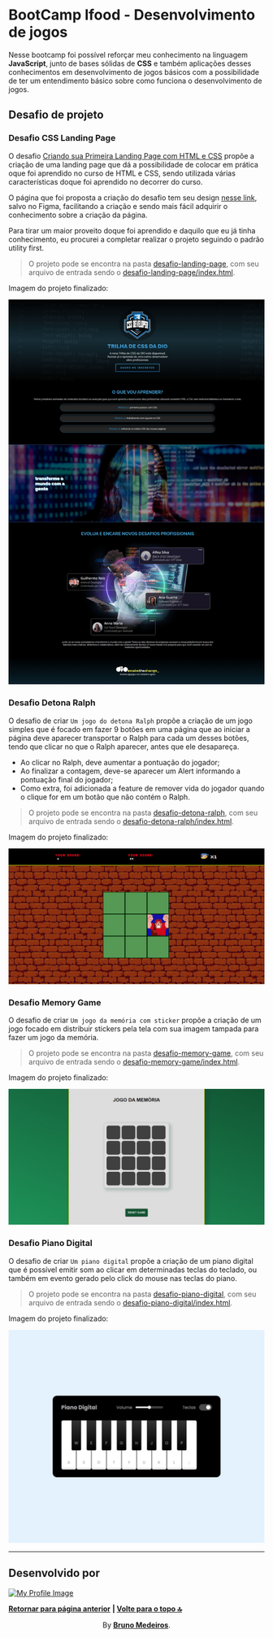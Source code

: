 # BootCamp Ifood - Desenvolvimento de jogos

Nesse bootcamp foi possível reforçar meu conhecimento na linguagem **JavaScript**, junto de bases sólidas de **CSS** e também aplicações desses conhecimentos em desenvolvimento de jogos básicos com a possibilidade de ter um entendimento básico sobre como funciona o desenvolvimento de jogos.

## Desafio de projeto

### Desafio CSS Landing Page

O desafio [Criando sua Primeira Landing Page com HTML e CSS](https://github.com/digitalinnovationone/trilha-css-desafio-01) propõe a criação de uma landing page que dá a possibilidade de colocar em prática oque foi aprendido no curso de HTML e CSS, sendo utilizada várias características doque foi aprendido no decorrer do curso.

O página que foi proposta a criação do desafio tem seu design [nesse link](https://www.figma.com/file/3PiokoJj9IhGDnNiWAJbz7/DIO---Desafio-01?node-id=2%3A6), salvo no Figma, facilitando a criação e sendo mais fácil adquirir o conhecimento sobre a criação da página.

Para tirar um maior proveito doque foi aprendido e daquilo que eu já tinha conhecimento, eu procurei a completar realizar o projeto seguindo o padrão utility first.

> O projeto pode se encontra na pasta [desafio-landing-page](https://github.com/BrunoMedeiros14/CoursesAndChallenges/tree/main/Dio/Ifood_Games/controle-desafio-landing-page/), com seu arquivo de entrada sendo o [desafio-landing-page/index.html](./desafio-landing-page/index.html).

Imagem do projeto finalizado:

![image](./desafio-landing-page/assets/images/site-screenshot.jpeg 'Imagem site finalizado')

### Desafio Detona Ralph

O desafio de criar `Um jogo do detona Ralph` propõe a criação de um jogo simples que é focado em fazer 9 botões em uma página que ao iniciar a página deve aparecer transportar o Ralph para cada um desses botões, tendo que clicar no que o Ralph aparecer, antes que ele desapareça.

- Ao clicar no Ralph, deve aumentar a pontuação do jogador;
- Ao finalizar a contagem, deve-se aparecer um Alert informando a pontuação final do jogador;
- Como extra, foi adicionada a feature de remover vida do jogador quando o clique for em um botão que não contém o Ralph.

> O projeto pode se encontra na pasta [desafio-detona-ralph](https://github.com/BrunoMedeiros14/CoursesAndChallenges/tree/main/Dio/Ifood_Games/desafio-detona-ralph/), com seu arquivo de entrada sendo o [desafio-detona-ralph/index.html](./desafio-detona-ralph/index.html).

Imagem do projeto finalizado:

![image](./desafio-detona-ralph/src/images/game-screenshot.png 'Imagem game finalizado')

### Desafio Memory Game

O desafio de criar `Um jogo da memória com sticker` propõe a criação de um jogo focado em distribuir stickers pela tela com sua imagem tampada para fazer um jogo da memória.

> O projeto pode se encontra na pasta [desafio-memory-game](https://github.com/BrunoMedeiros14/CoursesAndChallenges/tree/main/Dio/Ifood_Games/desafio-memory-game/), com seu arquivo de entrada sendo o [desafio-memory-game/index.html](./desafio-memory-game/index.html).

Imagem do projeto finalizado:

![image](./desafio-memory-game/src/images/game-screenshot.jpeg 'Imagem game finalizado')

### Desafio Piano Digital

O desafio de criar `Um piano digital` propõe a criação de um piano digital que é possível emitir som ao clicar em determinadas teclas do teclado, ou também em evento gerado pelo click do mouse nas teclas do piano.

> O projeto pode se encontra na pasta [desafio-piano-digital](https://github.com/BrunoMedeiros14/CoursesAndChallenges/tree/main/Dio/Ifood_Games/desafio-piano-digital/), com seu arquivo de entrada sendo o [desafio-piano-digital/index.html](./desafio-piano-digital/index.html).

Imagem do projeto finalizado:

![image](./desafio-piano-digital/src/images/game-screenshot.jpeg 'Imagem game finalizado')

---

## Desenvolvido por

[<img width="100px" src="https://avatars.githubusercontent.com/u/100999610" alt="My Profile Image"/>](https://github.com/BrunoMedeiros14 'Perfil no GitHub (BrunoMedeiros)')

**[Retornar para página anterior](../README.md)**
<strong> | <a href="#top">Volte para o topo 🔝</a> </strong>

<p align="center">By <strong><a href="https://github.com/BrunoMedeiros14">Bruno Medeiros</a></strong>.</p>
